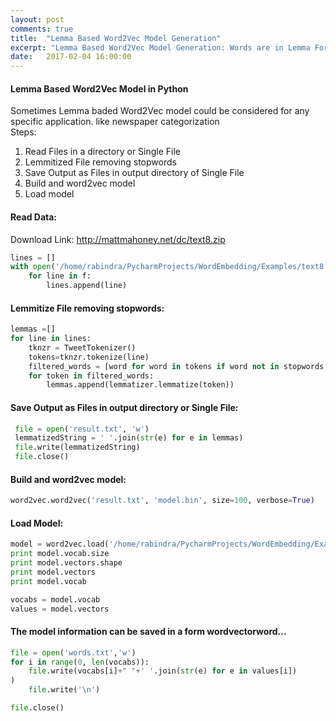 ```yaml
---
layout: post
comments: true
title:  "Lemma Based Word2Vec Model Generation"
excerpt: "Lemma Based Word2Vec Model Generation: Words are in Lemma Form"
date:   2017-02-04 16:00:00
---
```


#### Lemma Based Word2Vec Model in Python 

Sometimes Lemma baded Word2Vec model could be considered for any specific application. like newspaper categorization  
Steps:
1. Read Files in a directory or Single File
2. Lemmitized File removing stopwords
3. Save Output as Files in output directory of Single File  
4. Build and word2vec model 
5. Load model 


#### Read Data:
Download Link: http://mattmahoney.net/dc/text8.zip

```python
lines = []
with open('/home/rabindra/PycharmProjects/WordEmbedding/Examples/text8') as f:
    for line in f:
        lines.append(line)
```


#### Lemmitize File removing stopwords:
```python
lemmas =[]
for line in lines:
    tknzr = TweetTokenizer()
    tokens=tknzr.tokenize(line)
    filtered_words = [word for word in tokens if word not in stopwords.words('english')]
    for token in filtered_words:
        lemmas.append(lemmatizer.lemmatize(token))
```

#### Save Output as Files in output directory or Single File:
```python
 file = open('result.txt', 'w')
 lemmatizedString = ' '.join(str(e) for e in lemmas)
 file.write(lemmatizedString)
 file.close()
```
#### Build and word2vec model:
```python
word2vec.word2vec('result.txt', 'model.bin', size=100, verbose=True)
```
#### Load Model:
```python
model = word2vec.load('/home/rabindra/PycharmProjects/WordEmbedding/Examples/data1.bin')
print model.vocab.size
print model.vectors.shape
print model.vectors
print model.vocab

vocabs = model.vocab
values = model.vectors
```
#### The model information  can be saved in a form word<space>vector<newline>word<space><vector>...
```python
file = open('words.txt','w')
for i in range(0, len(vocabs)):
    file.write(vocabs[i]+" "+' '.join(str(e) for e in values[i])
)
    file.write('\n')

file.close()
```






 





